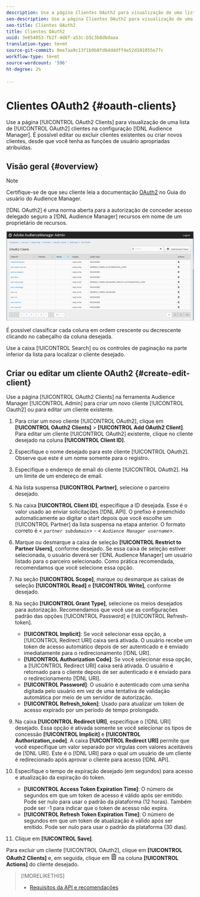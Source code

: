 ```yaml
---
description: Use a página Clientes OAuth2 para visualização de uma lista de clientes OAuth2 na sua configuração de Audience Manager. É possível editar ou excluir clientes existentes ou criar novos clientes, desde que você tenha as funções de usuário apropriadas atribuídas.
seo-description: Use a página Clientes OAuth2 para visualização de uma lista de clientes OAuth2 na sua configuração de Audience Manager. É possível editar ou excluir clientes existentes ou criar novos clientes, desde que você tenha as funções de usuário apropriadas atribuídas.
seo-title: Clientes OAuth2
title: Clientes OAuth2
uuid: 3e654053-fb2f-4d8f-a53c-b5c3b8dbdaaa
translation-type: tm+mt
source-git-commit: 0ee7aa9c13f1b9b8fd64dddff4e52d101055e77c
workflow-type: tm+mt
source-wordcount: '596'
ht-degree: 2%

---
```



# Clientes OAuth2 {#oauth-clients}

Use a página [!UICONTROL OAuth2 Clients] para visualização de uma lista de [!UICONTROL OAuth2] clientes na configuração [!DNL Audience Manager]. É possível editar ou excluir clientes existentes ou criar novos clientes, desde que você tenha as funções de usuário apropriadas atribuídas.

## Visão geral {#overview}

<!-- c_oauth.xml -->

>[!NOTE]
>
>Certifique-se de que seu cliente leia a documentação [OAuth2](https://docs.adobe.com/content/help/en/audience-manager/user-guide/api-and-sdk-code/rest-apis/aam-api-getting-started.html#oauth) no Guia do usuário do Audience Manager.

[!DNL OAuth2] é uma norma aberta para a autorização de conceder acesso delegado seguro a  [!DNL Audience Manager] recursos em nome de um proprietário de recursos.

![](assets/oauth.png)

É possível classificar cada coluna em ordem crescente ou decrescente clicando no cabeçalho da coluna desejada.

Use a caixa [!UICONTROL Search] ou os controles de paginação na parte inferior da lista para localizar o cliente desejado.

## Criar ou editar um cliente OAuth2 {#create-edit-client}

<!-- t_create_edit_auth.xml -->

Use a página [!UICONTROL OAuth2 Clients] na ferramenta Audience Manager [!UICONTROL Admin] para criar um novo cliente [!UICONTROL Oauth2] ou para editar um cliente existente.

1. Para criar um novo cliente [!UICONTROL OAuth2], clique em **[!UICONTROL OAuth2 Clients]** > **[!UICONTROL Add OAuth2 Client]**. Para editar um cliente [!UICONTROL OAuth2] existente, clique no cliente desejado na coluna **[!UICONTROL Client ID]**.
1. Especifique o nome desejado para este cliente [!UICONTROL OAuth2]. Observe que este é um nome somente para o registro.
1. Especifique o endereço de email do cliente [!UICONTROL OAuth2]. Há um limite de um endereço de email.
1. Na lista suspensa **[!UICONTROL Partner]**, selecione o parceiro desejado.
1. Na caixa **[!UICONTROL Client ID]**, especifique a ID desejada. Esse é o valor usado ao enviar solicitações [!DNL API]. O prefixo é preenchido automaticamente ao digitar o start depois que você escolhe um [!UICONTROL Partner] da lista suspensa na etapa anterior. O formato correto é &lt; *`partner subdomain`*> - &lt; *`Audience Manager username`*>.
1. Marque ou desmarque a caixa de seleção **[!UICONTROL Restrict to Partner Users]**, conforme desejado. Se essa caixa de seleção estiver selecionada, o usuário deverá ser [!DNL Audience Manager] um usuário listado para o parceiro selecionado. Como prática recomendada, recomendamos que você selecione essa opção.
1. Na seção **[!UICONTROL Scope]**, marque ou desmarque as caixas de seleção **[!UICONTROL Read]** e **[!UICONTROL Write]**, conforme desejado.
1. Na seção **[!UICONTROL Grant Type]**, selecione os meios desejados para autorização. Recomendamos que você use as configurações padrão das opções [!UICONTROL Password] e [!UICONTROL Refresh-token].

   * **[!UICONTROL Implicit]**: Se você selecionar essa opção, a  [!UICONTROL Redirect URI] caixa será ativada. O usuário recebe um token de acesso automático depois de ser autenticado e é enviado imediatamente para o redirecionamento [!DNL URI].
   * **[!UICONTROL Authorization Code]**: Se você selecionar essa opção, a  [!UICONTROL Redirect URI] caixa será ativada. O usuário é retornado para o cliente depois de ser autenticado e é enviado para o redirecionamento [!DNL URI].
   * **[!UICONTROL Password]**: O usuário é autenticado com uma senha digitada pelo usuário em vez de uma tentativa de validação automática por meio de um servidor de autorização.
   * **[!UICONTROL Refresh_token]**: Usado para atualizar um token de acesso expirado por um período de tempo prolongado.

1. Na caixa **[!UICONTROL Redirect URI]**, especifique o [!DNL URI] desejado. Essa opção é ativada somente se você selecionar os tipos de concessão **[!UICONTROL Implicit]** e **[!UICONTROL Authorization_code]**. A caixa **[!UICONTROL Redirect URI]** permite que você especifique um valor separado por vírgulas com valores aceitáveis de [!DNL URI]. Este é o [!DNL URI] para o qual um usuário de um cliente é redirecionado após aprovar o cliente para acesso [!DNL API].
1. Especifique o tempo de expiração desejado (em segundos) para acesso e atualização da expiração do token.

   * **[!UICONTROL Access Token Expiration Time]**: O número de segundos em que um token de acesso é válido após ser emitido. Pode ser nulo para usar o padrão da plataforma (12 horas). Também pode ser -1 para indicar que o token de acesso não expira.
   * **[!UICONTROL Refresh Token Expiration Time]**: O número de segundos em que um token de atualização é válido após ser emitido. Pode ser nulo para usar o padrão da plataforma (30 dias).

1. Clique em **[!UICONTROL Save]**.

Para excluir um cliente [!UICONTROL OAuth2], clique em **[!UICONTROL OAuth2 Clients]** e, em seguida, clique em ![](assets/icon_delete.png) na coluna **[!UICONTROL Actions]** do cliente desejado.

>[!MORELIKETHIS]
>
>* [Requisitos da API e recomendações](../admin-oauth2/aam-admin-api-requirements.md)

